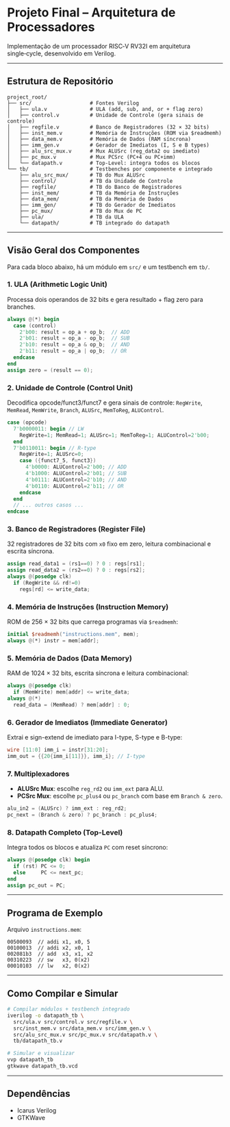 # Projeto Final – Arquitetura de Processadores

Implementação de um processador RISC‑V RV32I em arquitetura single‑cycle, desenvolvido em Verilog.

---

## Estrutura de Repositório

```
project_root/
├── src/                   # Fontes Verilog
│   ├── ula.v              # ULA (add, sub, and, or + flag zero)
│   ├── control.v          # Unidade de Controle (gera sinais de controle)
│   ├── regfile.v          # Banco de Registradores (32 × 32 bits)
│   ├── inst_mem.v         # Memória de Instruções (ROM via $readmemh)
│   ├── data_mem.v         # Memória de Dados (RAM síncrona)
│   ├── imm_gen.v          # Gerador de Imediatos (I, S e B types)
│   ├── alu_src_mux.v      # Mux ALUSrc (reg_data2 ou imediato)
│   ├── pc_mux.v           # Mux PCSrc (PC+4 ou PC+imm)
│   └── datapath.v         # Top-Level: integra todos os blocos
└── tb/                    # Testbenches por componente e integrado
    ├── alu_src_mux/       # TB do Mux ALUSrc
    ├── control/           # TB da Unidade de Controle
    ├── regfile/           # TB do Banco de Registradores
    ├── inst_mem/          # TB da Memória de Instruções
    ├── data_mem/          # TB da Memória de Dados
    ├── imm_gen/           # TB do Gerador de Imediatos
    ├── pc_mux/            # TB do Mux de PC
    ├── ula/               # TB da ULA
    └── datapath/          # TB integrado do datapath
```

---

## Visão Geral dos Componentes

Para cada bloco abaixo, há um módulo em `src/` e um testbench em `tb/`.

### 1. ULA (Arithmetic Logic Unit)

Processa dois operandos de 32 bits e gera resultado + flag zero para branches.

```verilog
always @(*) begin
  case (control)
    2'b00: result = op_a + op_b;  // ADD
    2'b01: result = op_a - op_b;  // SUB
    2'b10: result = op_a & op_b;  // AND
    2'b11: result = op_a | op_b;  // OR
  endcase
end
assign zero = (result == 0);
```

### 2. Unidade de Controle (Control Unit)

Decodifica opcode/funct3/funct7 e gera sinais de controle:
`RegWrite`, `MemRead`, `MemWrite`, `Branch`, `ALUSrc`, `MemToReg`, `ALUControl`.

```verilog
case (opcode)
  7'b0000011: begin // LW
    RegWrite=1; MemRead=1; ALUSrc=1; MemToReg=1; ALUControl=2'b00;
  end
  7'b0110011: begin // R-type
    RegWrite=1; ALUSrc=0;
    case ({funct7_5, funct3})
      4'b0000: ALUControl=2'b00; // ADD
      4'b1000: ALUControl=2'b01; // SUB
      4'b0111: ALUControl=2'b10; // AND
      4'b0110: ALUControl=2'b11; // OR
    endcase
  end
  // ... outros casos ...
endcase
```

### 3. Banco de Registradores (Register File)

32 registradores de 32 bits com `x0` fixo em zero, leitura combinacional e escrita síncrona.

```verilog
assign read_data1 = (rs1==0) ? 0 : regs[rs1];
assign read_data2 = (rs2==0) ? 0 : regs[rs2];
always @(posedge clk)
  if (RegWrite && rd!=0)
    regs[rd] <= write_data;
```

### 4. Memória de Instruções (Instruction Memory)

ROM de 256 × 32 bits que carrega programas via `$readmemh`:

```verilog
initial $readmemh("instructions.mem", mem);
always @(*) instr = mem[addr];
```

### 5. Memória de Dados (Data Memory)

RAM de 1024 × 32 bits, escrita síncrona e leitura combinacional:

```verilog
always @(posedge clk)
  if (MemWrite) mem[addr] <= write_data;
always @(*)
  read_data = (MemRead) ? mem[addr] : 0;
```

### 6. Gerador de Imediatos (Immediate Generator)

Extrai e sign-extend de imediato para I-type, S-type e B-type:

```verilog
wire [11:0] imm_i = instr[31:20];
imm_out = {{20{imm_i[11]}}, imm_i}; // I-type
```

### 7. Multiplexadores

* **ALUSrc Mux**: escolhe `reg_rd2` ou `imm_ext` para ALU.
* **PCSrc Mux**: escolhe `pc_plus4` ou `pc_branch` com base em `Branch & zero`.

```verilog
alu_in2 = (ALUSrc) ? imm_ext : reg_rd2;
pc_next = (Branch & zero) ? pc_branch : pc_plus4;
```

### 8. Datapath Completo (Top-Level)

Integra todos os blocos e atualiza `PC` com reset síncrono:

```verilog
always @(posedge clk) begin
  if (rst) PC <= 0;
  else     PC <= next_pc;
end
assign pc_out = PC;
```

---

## Programa de Exemplo

Arquivo `instructions.mem`:

```
00500093  // addi x1, x0, 5
00100013  // addi x2, x0, 1
002081b3  // add  x3, x1, x2
00310223  // sw   x3, 0(x2)
00010103  // lw   x2, 0(x2)
```

---

## Como Compilar e Simular

```bash
# Compilar módulos + testbench integrado
iverilog -o datapath_tb \
  src/ula.v src/control.v src/regfile.v \
  src/inst_mem.v src/data_mem.v src/imm_gen.v \
  src/alu_src_mux.v src/pc_mux.v src/datapath.v \
  tb/datapath_tb.v

# Simular e visualizar
vvp datapath_tb
gtkwave datapath_tb.vcd
```

---

## Dependências

* Icarus Verilog
* GTKWave

